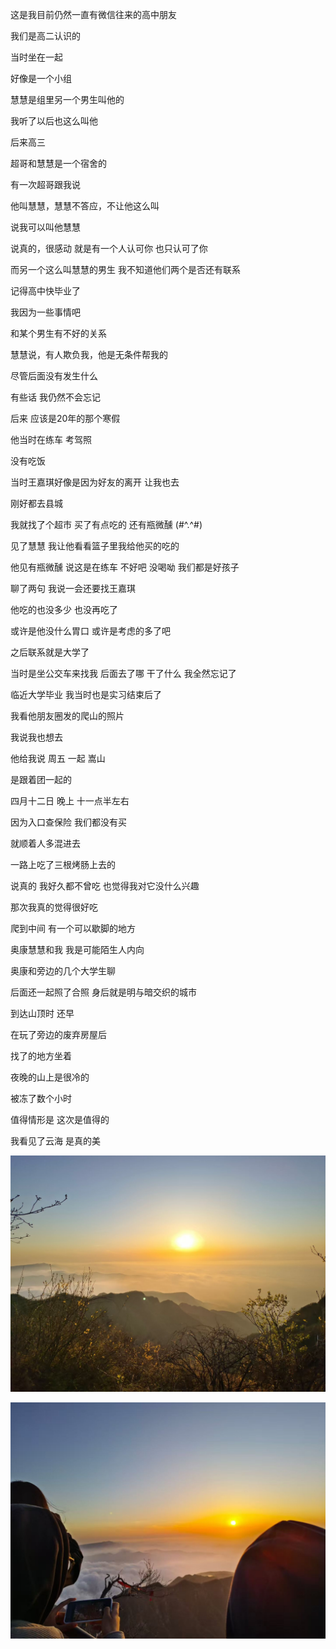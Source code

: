 这是我目前仍然一直有微信往来的高中朋友

我们是高二认识的

当时坐在一起

好像是一个小组

慧慧是组里另一个男生叫他的

我听了以后也这么叫他

后来高三

超哥和慧慧是一个宿舍的

有一次超哥跟我说

他叫慧慧，慧慧不答应，不让他这么叫

说我可以叫他慧慧

说真的，很感动 就是有一个人认可你 也只认可了你

而另一个这么叫慧慧的男生 我不知道他们两个是否还有联系 

记得高中快毕业了

我因为一些事情吧

和某个男生有不好的关系

慧慧说，有人欺负我，他是无条件帮我的 

尽管后面没有发生什么

有些话 我仍然不会忘记

后来 应该是20年的那个寒假

他当时在练车 考驾照

没有吃饭

当时王嘉琪好像是因为好友的离开 让我也去

刚好都去县城

我就找了个超市 买了有点吃的 还有瓶微醺 (#^.^#)

见了慧慧 我让他看看篮子里我给他买的吃的

他见有瓶微醺 说这是在练车 不好吧 没喝呦 我们都是好孩子

聊了两句 我说一会还要找王嘉琪 

他吃的也没多少 也没再吃了

或许是他没什么胃口 或许是考虑的多了吧

之后联系就是大学了

当时是坐公交车来找我 后面去了哪 干了什么 我全然忘记了

临近大学毕业 我当时也是实习结束后了

我看他朋友圈发的爬山的照片

我说我也想去

他给我说 周五 一起 嵩山

是跟着团一起的

四月十二日 晚上 十一点半左右

因为入口查保险 我们都没有买

就顺着人多混进去

一路上吃了三根烤肠上去的 

说真的 我好久都不曾吃 也觉得我对它没什么兴趣

那次我真的觉得很好吃

爬到中间 有一个可以歇脚的地方

奥康慧慧和我 我是可能陌生人内向

奥康和旁边的几个大学生聊

后面还一起照了合照 身后就是明与暗交织的城市

到达山顶时 还早 

在玩了旁边的废弃房屋后

找了的地方坐着

夜晚的山上是很冷的

被冻了数个小时

值得情形是 这次是值得的

我看见了云海 是真的美

![alt text](sea-of-cloud01.jpg)

![alt text](sea-of-cloud02.jpg)
